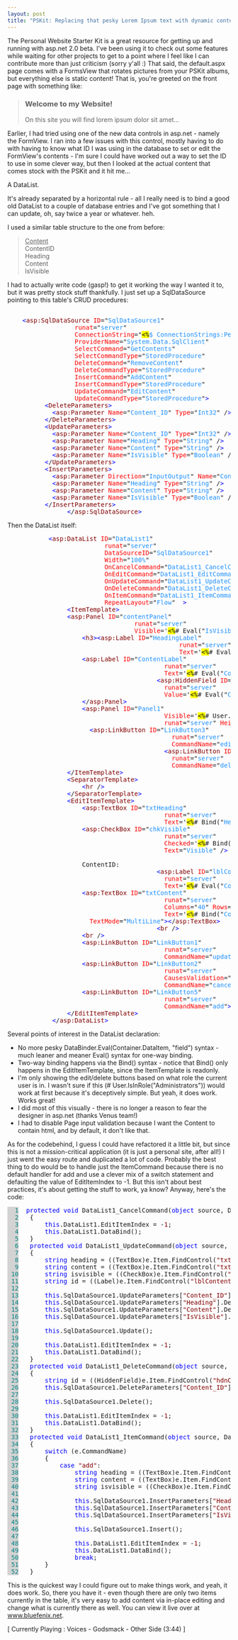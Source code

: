 ```yaml
---
layout: post
title: "PSKit: Replacing that pesky Lorem Ipsum text with dynamic content"
---
```

 
The Personal Website Starter Kit is a great resource for getting up and 
running with asp.net 2.0 beta. I've been using it to check out some features 
while waiting for other projects to get to a point where I feel like I can 
contribute more than just criticism (sorry y'all :) That said, the default.aspx 
page comes with a FormsView that rotates pictures from your PSKit albums, but 
everything else is static content! That is, you're greeted on the front page 
with something like:

<blockquote dir="ltr" style="MARGIN-RIGHT: 0px">
  <h3>Welcome to my Website!</h3>
  <p>On this site you will find lorem ipsum dolor sit amet...</p></blockquote>

Earlier, I had tried using one of the new data controls in asp.net - 
namely the FormView. I ran into a few issues with this control, mostly having to 
do with having to know what ID I was using in the database to set or edit the 
FormView's contents - I'm sure I could have worked out a way to set the ID to 
use in some clever way, but then I looked at the actual content that comes stock 
with the PSKit and it hit me...

A DataList.

It's already separated by a horizontal rule - all I really need is to 
bind a good old DataList to a couple of database entries and I've got something 
that I can update, oh, say twice a year or whatever. heh.

I used a similar table structure to the one from before:

<blockquote dir="ltr" style="MARGIN-RIGHT: 0px">
  <p dir="ltr"><u>Content<br /></u>ContentID<br />Heading<br />Content<br />IsVisible</p></blockquote>

I had to actually write code (gasp!) to get it working the way I 
wanted it to, but it was pretty stock stuff thankfully. I just set up a 
SqlDataSource pointing to this table's CRUD procedures:

<pre>                
	<span style="COLOR: blue">&lt;</span><span style="COLOR: maroon">asp:SqlDataSource</span> <span style="COLOR: red">ID</span>="<span style="COLOR: dodgerblue">SqlDataSource1</span>" <br />                  <span style="COLOR: red">runat</span>="<span style="COLOR: dodgerblue">server</span>" <br />                  <span style="COLOR: red">ConnectionString</span>="<font style="BACKGROUND-COLOR: yellow" color="black">&lt;</font><span style="COLOR: dodgerblue"><font style="BACKGROUND-COLOR: yellow" color="black">%</font>$ ConnectionStrings:Personal <font style="BACKGROUND-COLOR: yellow" color="black">%&gt;</font></span>" <br />                  <span style="COLOR: red">ProviderName</span>="<span style="COLOR: dodgerblue">System.Data.SqlClient</span>"
                  <span style="COLOR: red">SelectCommand</span>="<span style="COLOR: dodgerblue">GetContents</span>" <br />                  <span style="COLOR: red">SelectCommandType</span>="<span style="COLOR: dodgerblue">StoredProcedure</span>" <br />                  <span style="COLOR: red">DeleteCommand</span>="<span style="COLOR: dodgerblue">RemoveContent</span>" <br />                  <span style="COLOR: red">DeleteCommandType</span>="<span style="COLOR: dodgerblue">StoredProcedure</span>"<br />                  <span style="COLOR: red">InsertCommand</span>="<span style="COLOR: dodgerblue">AddContent</span>" <br />                  <span style="COLOR: red">InsertCommandType</span>="<span style="COLOR: dodgerblue">StoredProcedure</span>"<br />                  <span style="COLOR: red">UpdateCommand</span>="<span style="COLOR: dodgerblue">EditContent</span>"   <br />                  <span style="COLOR: red">UpdateCommandType</span>="<span style="COLOR: dodgerblue">StoredProcedure</span>"<span style="COLOR: blue">&gt;</span>
		  <span style="COLOR: blue">&lt;</span><span style="COLOR: maroon">DeleteParameters</span><span style="COLOR: blue">&gt;</span>
		    <span style="COLOR: blue">&lt;</span><span style="COLOR: maroon">asp:Parameter</span> <span style="COLOR: red">Name</span>="<span style="COLOR: dodgerblue">Content_ID</span>" <span style="COLOR: red">Type</span>="<span style="COLOR: dodgerblue">Int32</span>" /<span style="COLOR: blue">&gt;</span>
		  <span style="COLOR: blue">&lt;</span>/<span style="COLOR: maroon">DeleteParameters</span><span style="COLOR: blue">&gt;</span>
		  <span style="COLOR: blue">&lt;</span><span style="COLOR: maroon">UpdateParameters</span><span style="COLOR: blue">&gt;</span>
		    <span style="COLOR: blue">&lt;</span><span style="COLOR: maroon">asp:Parameter</span> <span style="COLOR: red">Name</span>="<span style="COLOR: dodgerblue">Content_ID</span>" <span style="COLOR: red">Type</span>="<span style="COLOR: dodgerblue">Int32</span>" /<span style="COLOR: blue">&gt;</span>
		    <span style="COLOR: blue">&lt;</span><span style="COLOR: maroon">asp:Parameter</span> <span style="COLOR: red">Name</span>="<span style="COLOR: dodgerblue">Heading</span>" <span style="COLOR: red">Type</span>="<span style="COLOR: dodgerblue">String</span>" /<span style="COLOR: blue">&gt;</span>
		    <span style="COLOR: blue">&lt;</span><span style="COLOR: maroon">asp:Parameter</span> <span style="COLOR: red">Name</span>="<span style="COLOR: dodgerblue">Content</span>" <span style="COLOR: red">Type</span>="<span style="COLOR: dodgerblue">String</span>" /<span style="COLOR: blue">&gt;</span>
		    <span style="COLOR: blue">&lt;</span><span style="COLOR: maroon">asp:Parameter</span> <span style="COLOR: red">Name</span>="<span style="COLOR: dodgerblue">IsVisible</span>" <span style="COLOR: red">Type</span>="<span style="COLOR: dodgerblue">Boolean</span>" /<span style="COLOR: blue">&gt;</span>
		  <span style="COLOR: blue">&lt;</span>/<span style="COLOR: maroon">UpdateParameters</span><span style="COLOR: blue">&gt;</span>
		  <span style="COLOR: blue">&lt;</span><span style="COLOR: maroon">InsertParameters</span><span style="COLOR: blue">&gt;</span>
		    <span style="COLOR: blue">&lt;</span><span style="COLOR: maroon">asp:Parameter</span> <span style="COLOR: red">Direction</span>="<span style="COLOR: dodgerblue">InputOutput</span>" <span style="COLOR: red">Name</span>="<span style="COLOR: dodgerblue">Content_ID</span>" <span style="COLOR: red">Type</span>="<span style="COLOR: dodgerblue">Int32</span>" /<span style="COLOR: blue">&gt;</span>
		    <span style="COLOR: blue">&lt;</span><span style="COLOR: maroon">asp:Parameter</span> <span style="COLOR: red">Name</span>="<span style="COLOR: dodgerblue">Heading</span>" <span style="COLOR: red">Type</span>="<span style="COLOR: dodgerblue">String</span>" /<span style="COLOR: blue">&gt;</span>
		    <span style="COLOR: blue">&lt;</span><span style="COLOR: maroon">asp:Parameter</span> <span style="COLOR: red">Name</span>="<span style="COLOR: dodgerblue">Content</span>" <span style="COLOR: red">Type</span>="<span style="COLOR: dodgerblue">String</span>" /<span style="COLOR: blue">&gt;</span>
		    <span style="COLOR: blue">&lt;</span><span style="COLOR: maroon">asp:Parameter</span> <span style="COLOR: red">Name</span>="<span style="COLOR: dodgerblue">IsVisible</span>" <span style="COLOR: red">Type</span>="<span style="COLOR: dodgerblue">Boolean</span>" /<span style="COLOR: blue">&gt;</span>
		  <span style="COLOR: blue">&lt;</span>/<span style="COLOR: maroon">InsertParameters</span><span style="COLOR: blue">&gt;</span>
                <span style="COLOR: blue">&lt;</span>/<span style="COLOR: maroon">asp:SqlDataSource</span><span style="COLOR: blue">&gt;</span></pre>

Then the DataList itself:

<pre>			<span style="COLOR: blue">&lt;</span><span style="COLOR: maroon">asp:DataList</span> <span style="COLOR: red">ID</span>="<span style="COLOR: dodgerblue">DataList1</span>" <br /><span style="COLOR: red">                          runat</span>="<span style="COLOR: dodgerblue">server</span>" <br />                          <span style="COLOR: red">DataSourceID</span>="<span style="COLOR: dodgerblue">SqlDataSource1</span>" <br />                          <span style="COLOR: red">Width</span>="<span style="COLOR: dodgerblue">100%</span>" <br />                          <span style="COLOR: red">OnCancelCommand</span>="<span style="COLOR: dodgerblue">DataList1_CancelCommand</span>" <br />                          <span style="COLOR: red">OnEditCommand</span>="<span style="COLOR: dodgerblue">DataList1_EditCommand</span>" <br />                          <span style="COLOR: red">OnUpdateCommand</span>="<span style="COLOR: dodgerblue">DataList1_UpdateCommand</span>" <br />                          <span style="COLOR: red">OnDeleteCommand</span>="<span style="COLOR: dodgerblue">DataList1_DeleteCommand</span>"<br />                          <span style="COLOR: red">OnItemCommand</span>="<span style="COLOR: dodgerblue">DataList1_ItemCommand</span>"<br />                          <span style="COLOR: red">RepeatLayout</span>="<span style="COLOR: dodgerblue">Flow</span>"  <span style="COLOR: blue">&gt;</span>
				<span style="COLOR: blue">&lt;</span><span style="COLOR: maroon">ItemTemplate</span><span style="COLOR: blue">&gt;</span>
				<span style="COLOR: blue">&lt;</span><span style="COLOR: maroon">asp:Panel</span> <span style="COLOR: red">ID</span>="<span style="COLOR: dodgerblue">contentPanel</span>" <br />                                  <span style="COLOR: red">runat</span>="<span style="COLOR: dodgerblue">server</span>" <br />                                  <span style="COLOR: red">Visible</span>='<font style="BACKGROUND-COLOR: yellow" color="black">&lt;%</font># Eval("<span style="COLOR: dodgerblue">IsVisible</span>") <font style="BACKGROUND-COLOR: yellow" color="black">%&gt;</font>'<span style="COLOR: blue">&gt;</span>
					<span style="COLOR: blue">&lt;</span><span style="COLOR: maroon">h3</span><span style="COLOR: blue">&gt;</span><span style="COLOR: blue">&lt;</span><span style="COLOR: maroon">asp:Label</span> <span style="COLOR: red">ID</span>="<span style="COLOR: dodgerblue">HeadingLabel</span>" <br />                                              <span style="COLOR: red">runat</span>="<span style="COLOR: dodgerblue">server</span>" <br />                                              <span style="COLOR: red">Text</span>='<font style="BACKGROUND-COLOR: yellow" color="black">&lt;%</font># Eval("<span style="COLOR: dodgerblue">Heading</span>") <font style="BACKGROUND-COLOR: yellow" color="black">%&gt;</font>'<span style="COLOR: blue">&gt;</span><span style="COLOR: blue">&lt;</span>/<span style="COLOR: maroon">asp:Label</span><span style="COLOR: blue">&gt;</span><span style="COLOR: blue">&lt;</span>/<span style="COLOR: maroon">h3</span><span style="COLOR: blue">&gt;</span>
					<span style="COLOR: blue">&lt;</span><span style="COLOR: maroon">asp:Label</span> <span style="COLOR: red">ID</span>="<span style="COLOR: dodgerblue">ContentLabel</span>" <br />                                          <span style="COLOR: red">runat</span>="<span style="COLOR: dodgerblue">server</span>" <br />                                          <span style="COLOR: red">Text</span>='<font style="BACKGROUND-COLOR: yellow" color="black">&lt;%</font># Eval("<span style="COLOR: dodgerblue">Content</span>") <font style="BACKGROUND-COLOR: yellow" color="black">%&gt;</font>'<span style="COLOR: blue">&gt;</span><span style="COLOR: blue">&lt;</span>/<span style="COLOR: maroon">asp:Label</span><span style="COLOR: blue">&gt;<br />                                        </span><span style="COLOR: blue">&lt;</span><span style="COLOR: maroon">asp:HiddenField </span><span style="COLOR: red">ID</span>="<span style="COLOR: dodgerblue">hdnContentID</span>" <br />                                          <span style="COLOR: red">runat</span>="<span style="COLOR: dodgerblue">server</span>" <br />                                          <span style="COLOR: red">Value</span>='<font style="BACKGROUND-COLOR: yellow" color="black">&lt;%</font># Eval("<span style="COLOR: dodgerblue">Content_ID</span>") <font style="BACKGROUND-COLOR: yellow" color="black">%&gt;</font>' /<span style="COLOR: blue">&gt;</span>
					<span style="COLOR: blue">&lt;</span>/<span style="COLOR: maroon">asp:Panel</span><span style="COLOR: blue">&gt;</span>
					<span style="COLOR: blue">&lt;</span><span style="COLOR: maroon">asp:Panel</span> <span style="COLOR: red">ID</span>="<span style="COLOR: dodgerblue">Panel1</span>" <br />                                          <span style="COLOR: red">Visible</span>='<font style="BACKGROUND-COLOR: yellow" color="black">&lt;%</font># User.IsInRole("<span style="COLOR: dodgerblue">Administrators</span>"<span style="COLOR: dodgerblue">) <font color="black"><font style="BACKGROUND-COLOR: yellow">%&gt;</font>'</font> <br />                                          <font color="red">runat</font><font color="black">=</font></span>"<span style="COLOR: dodgerblue">server</span>" <span style="COLOR: red">Height</span>="<span style="COLOR: dodgerblue">50px</span>" <span style="COLOR: red">Width</span>="<span style="COLOR: dodgerblue">125px</span>"<span style="COLOR: blue">&gt;</span>
					  <span style="COLOR: blue">&lt;</span><span style="COLOR: maroon">asp:LinkButton</span> <span style="COLOR: red">ID</span>="<span style="COLOR: dodgerblue">LinkButton3</span>" <br />                                            <span style="COLOR: red">runat</span>="<span style="COLOR: dodgerblue">server</span>" <br />                                            <span style="COLOR: red">CommandName</span>="<span style="COLOR: dodgerblue">edit</span>"<span style="COLOR: blue">&gt;</span>Edit<span style="COLOR: blue">&lt;</span>/<span style="COLOR: maroon">asp:LinkButton</span><span style="COLOR: blue">&gt;</span><font color="red">&amp;nbsp;&amp;nbsp;<br />                                          </font><span style="COLOR: blue">&lt;</span><span style="COLOR: maroon">asp:LinkButton</span> <span style="COLOR: red">ID</span>="<span style="COLOR: dodgerblue">LinkButton4</span>" <br />                                            <span style="COLOR: red">runat</span>="<span style="COLOR: dodgerblue">server</span>" <br />                                            <span style="COLOR: red">CommandName</span>="<span style="COLOR: dodgerblue">delete</span>"<span style="COLOR: blue">&gt;</span>Delete<span style="COLOR: blue">&lt;</span>/<span style="COLOR: maroon">asp:LinkButton</span><span style="COLOR: blue">&gt;</span><span style="COLOR: blue">&lt;</span>/<span style="COLOR: maroon">asp:Panel</span><span style="COLOR: blue">&gt;</span>
				<span style="COLOR: blue">&lt;</span>/<span style="COLOR: maroon">ItemTemplate</span><span style="COLOR: blue">&gt;</span>
				<span style="COLOR: blue">&lt;</span><span style="COLOR: maroon">SeparatorTemplate</span><span style="COLOR: blue">&gt;</span>
					<span style="COLOR: blue">&lt;</span><span style="COLOR: maroon">hr</span> /<span style="COLOR: blue">&gt;</span>
				<span style="COLOR: blue">&lt;</span>/<span style="COLOR: maroon">SeparatorTemplate</span><span style="COLOR: blue">&gt;</span>
				<span style="COLOR: blue">&lt;</span><span style="COLOR: maroon">EditItemTemplate</span><span style="COLOR: blue">&gt;</span>
					<span style="COLOR: blue">&lt;</span><span style="COLOR: maroon">asp:TextBox</span> <span style="COLOR: red">ID</span>="<span style="COLOR: dodgerblue">txtHeading</span>" <br />                                          <span style="COLOR: red">runat</span>="<span style="COLOR: dodgerblue">server</span>" <br />                                          <span style="COLOR: red">Text</span>='<font style="BACKGROUND-COLOR: yellow" color="black">&lt;%</font># Bind("<span style="COLOR: dodgerblue">Heading</span>") <font style="BACKGROUND-COLOR: yellow" color="black">%&gt;</font>'<span style="COLOR: blue">&gt;</span><span style="COLOR: blue">&lt;</span>/<span style="COLOR: maroon">asp:TextBox</span><span style="COLOR: blue">&gt;</span>
					<span style="COLOR: blue">&lt;</span><span style="COLOR: maroon">asp:CheckBox</span> <span style="COLOR: red">ID</span>="<span style="COLOR: dodgerblue">chkVisible</span>" <br />                                          <span style="COLOR: red">runat</span>="<span style="COLOR: dodgerblue">server</span>" <br />                                          <span style="COLOR: red">Checked</span>='<font style="BACKGROUND-COLOR: yellow" color="black">&lt;%</font># Bind("<span style="COLOR: dodgerblue">IsVisible</span>"<span style="COLOR: dodgerblue">) <font style="BACKGROUND-COLOR: yellow" color="black">%&gt;</font>' <br />                                          <font color="red">Text</font><font color="black">=</font></span>"<span style="COLOR: dodgerblue">Visible</span>" /<span style="COLOR: blue">&gt;<br /></span>
					ContentID:<br />                                        <span style="COLOR: blue">&lt;</span><span style="COLOR: maroon">asp:Label</span> <span style="COLOR: red">ID</span>="<span style="COLOR: dodgerblue">lblContentID</span>" <br />                                          <span style="COLOR: red">runat</span>="<span style="COLOR: dodgerblue">server</span>" <br />                                          <span style="COLOR: red">Text</span>='<font style="BACKGROUND-COLOR: yellow" color="black">&lt;%</font># Eval("<span style="COLOR: dodgerblue">Content_ID</span>") <font style="BACKGROUND-COLOR: yellow" color="black">%&gt;</font>'<span style="COLOR: blue">&gt;</span><span style="COLOR: blue">&lt;</span>/<span style="COLOR: maroon">asp:Label</span><span style="COLOR: blue">&gt;</span>
					<span style="COLOR: blue">&lt;</span><span style="COLOR: maroon">asp:TextBox</span> <span style="COLOR: red">ID</span>="<span style="COLOR: dodgerblue">txtContent</span>" <br />                                          <span style="COLOR: red">runat</span>="<span style="COLOR: dodgerblue">server</span>" <br />                                          <span style="COLOR: red">Columns</span>="<span style="COLOR: dodgerblue">40</span>" <span style="COLOR: red">Rows</span>="<span style="COLOR: dodgerblue">20</span>" <br />                                          <span style="COLOR: red">Text</span>='<font style="BACKGROUND-COLOR: yellow">&lt;%</font># Bind("<span style="COLOR: dodgerblue">Content</span>"<span style="COLOR: dodgerblue">) <font style="BACKGROUND-COLOR: yellow" color="black">%&gt;</font>'
					  <font color="red">TextMode</font><font color="black">=</font></span>"<span style="COLOR: dodgerblue">MultiLine</span>"<span style="COLOR: blue">&gt;</span><span style="COLOR: blue">&lt;</span>/<span style="COLOR: maroon">asp:TextBox</span><span style="COLOR: blue">&gt;<br />                                        </span><span style="COLOR: blue">&lt;</span><span style="COLOR: maroon">br</span> /<span style="COLOR: blue">&gt;</span>
					<span style="COLOR: blue">&lt;</span><span style="COLOR: maroon">br</span> /<span style="COLOR: blue">&gt;</span>
					<span style="COLOR: blue">&lt;</span><span style="COLOR: maroon">asp:LinkButton</span> <span style="COLOR: red">ID</span>="<span style="COLOR: dodgerblue">LinkButton1</span>" <br />                                          <span style="COLOR: red">runat</span>="<span style="COLOR: dodgerblue">server</span>" <br />                                          <span style="COLOR: red">CommandName</span>="<span style="COLOR: dodgerblue">update</span>"<span style="COLOR: blue">&gt;</span>Update<span style="COLOR: blue">&lt;</span>/<span style="COLOR: maroon">asp:LinkButton</span><span style="COLOR: blue">&gt;</span><font color="red">&amp;nbsp;&amp;nbsp;</font>
					<span style="COLOR: blue">&lt;</span><span style="COLOR: maroon">asp:LinkButton</span> <span style="COLOR: red">ID</span>="<span style="COLOR: dodgerblue">LinkButton2</span>" <br />                                          <span style="COLOR: red">runat</span>="<span style="COLOR: dodgerblue">server</span>" <br />                                          <span style="COLOR: red">CausesValidation</span>="<span style="COLOR: dodgerblue">False</span>" <br />                                          <span style="COLOR: red">CommandName</span>="<span style="COLOR: dodgerblue">cancel</span>"<span style="COLOR: blue">&gt;</span>Cancel<span style="COLOR: blue">&lt;</span>/<span style="COLOR: maroon">asp:LinkButton</span><span style="COLOR: blue">&gt;</span><font color="red">&amp;nbsp;&amp;nbsp;</font>
					<span style="COLOR: blue">&lt;</span><span style="COLOR: maroon">asp:LinkButton</span> <span style="COLOR: red">ID</span>="<span style="COLOR: dodgerblue">LinkButton5</span>" <br />                                          <span style="COLOR: red">runat</span>="<span style="COLOR: dodgerblue">server</span>" <br />                                          <span style="COLOR: red">CommandName</span>="<span style="COLOR: dodgerblue">add</span>"<span style="COLOR: blue">&gt;</span>Create as New<span style="COLOR: blue">&lt;</span>/<span style="COLOR: maroon">asp:LinkButton</span><span style="COLOR: blue">&gt;</span>
				<span style="COLOR: blue">&lt;</span>/<span style="COLOR: maroon">EditItemTemplate</span><span style="COLOR: blue">&gt;</span>
			<span style="COLOR: blue">&lt;</span>/<span style="COLOR: maroon">asp:DataList</span><span style="COLOR: blue">&gt;</span></pre>
			
Several points of interest in the DataList declaration:
<ul>
  <li>
  <div>No more pesky DataBinder.Eval(Container.DataItem, "field") syntax - much 
  leaner and meaner Eval() syntax for one-way binding.</div>
  </li><li>
  <div>Two-way binding happens via the Bind() syntax - notice that Bind() only 
  happens in the EditItemTemplate, since the ItemTemplate is readonly.</div>
  </li><li>
  <div>I'm only showing the edit/delete buttons based on what role the current 
  user is in. I wasn't sure if this (# 
  User.IsInRole("Administrators")) would work at first because it's 
  deceptively simple. But yeah, it does work. Works great!</div>
  </li><li>
  <div>I did most of this visually - there is no longer a reason to fear the 
  designer in asp.net (thanks Venus team!)</div>
  </li><li>
  <div>I had to disable Page input validation because I want the Content to 
  contain html, and by default, it don't like that.</div></li></ul>

As for the codebehind, I guess I could have refactored it a little bit, but 
since this is not a mission-critical application (it is just a personal site, 
after all!) I just went the easy route and duplicated a lot of code. Probably 
the best thing to do would be to handle just the ItemCommand because there is no 
default handler for add and use a clever mix of a switch statement and 
defaulting the value of EditItemIndex to -1. But this isn't about best 
practices, it's about getting the stuff to work, ya know? Anyway, here's the 
code:

<pre><span style="COLOR: teal; BACKGROUND-COLOR: lightgrey">  1</span> 	<span style="COLOR: blue">protected</span> <span style="COLOR: blue">void</span> DataList1_CancelCommand(<span style="COLOR: blue">object</span> source, DataListCommandEventArgs e)
<span style="COLOR: teal; BACKGROUND-COLOR: lightgrey">  2</span> 	{
<span style="COLOR: teal; BACKGROUND-COLOR: lightgrey">  3</span> 		<span style="COLOR: blue">this</span>.DataList1.EditItemIndex = -<span style="COLOR: maroon">1</span>;
<span style="COLOR: teal; BACKGROUND-COLOR: lightgrey">  4</span> 		<span style="COLOR: blue">this</span>.DataList1.DataBind();
<span style="COLOR: teal; BACKGROUND-COLOR: lightgrey">  5</span> 	}
<span style="COLOR: teal; BACKGROUND-COLOR: lightgrey">  6</span> 	<span style="COLOR: blue">protected</span> <span style="COLOR: blue">void</span> DataList1_UpdateCommand(<span style="COLOR: blue">object</span> source, DataListCommandEventArgs e)
<span style="COLOR: teal; BACKGROUND-COLOR: lightgrey">  7</span> 	{
<span style="COLOR: teal; BACKGROUND-COLOR: lightgrey">  8</span> 		<span style="COLOR: blue">string</span> heading = ((TextBox)e.Item.FindControl(<span style="COLOR: maroon">"txtHeading"</span>)).Text;
<span style="COLOR: teal; BACKGROUND-COLOR: lightgrey">  9</span> 		<span style="COLOR: blue">string</span> content = ((TextBox)e.Item.FindControl(<span style="COLOR: maroon">"txtContent"</span>)).Text;
<span style="COLOR: teal; BACKGROUND-COLOR: lightgrey"> 10</span> 		<span style="COLOR: blue">string</span> isvisible = ((CheckBox)e.Item.FindControl(<span style="COLOR: maroon">"chkVisible"</span>)).Checked.ToString();
<span style="COLOR: teal; BACKGROUND-COLOR: lightgrey"> 11</span> 		<span style="COLOR: blue">string</span> id = ((Label)e.Item.FindControl(<span style="COLOR: maroon">"lblContentID"</span>)).Text;
<span style="COLOR: teal; BACKGROUND-COLOR: lightgrey"> 12</span> 
<span style="COLOR: teal; BACKGROUND-COLOR: lightgrey"> 13</span> 		<span style="COLOR: blue">this</span>.SqlDataSource1.UpdateParameters[<span style="COLOR: maroon">"Content_ID"</span>].DefaultValue = id;
<span style="COLOR: teal; BACKGROUND-COLOR: lightgrey"> 14</span> 		<span style="COLOR: blue">this</span>.SqlDataSource1.UpdateParameters[<span style="COLOR: maroon">"Heading"</span>].DefaultValue = heading;
<span style="COLOR: teal; BACKGROUND-COLOR: lightgrey"> 15</span> 		<span style="COLOR: blue">this</span>.SqlDataSource1.UpdateParameters[<span style="COLOR: maroon">"Content"</span>].DefaultValue = content;
<span style="COLOR: teal; BACKGROUND-COLOR: lightgrey"> 16</span> 		<span style="COLOR: blue">this</span>.SqlDataSource1.UpdateParameters[<span style="COLOR: maroon">"IsVisible"</span>].DefaultValue = isvisible;
<span style="COLOR: teal; BACKGROUND-COLOR: lightgrey"> 17</span> 
<span style="COLOR: teal; BACKGROUND-COLOR: lightgrey"> 18</span> 		<span style="COLOR: blue">this</span>.SqlDataSource1.Update();
<span style="COLOR: teal; BACKGROUND-COLOR: lightgrey"> 19</span> 
<span style="COLOR: teal; BACKGROUND-COLOR: lightgrey"> 20</span> 		<span style="COLOR: blue">this</span>.DataList1.EditItemIndex = -<span style="COLOR: maroon">1</span>;
<span style="COLOR: teal; BACKGROUND-COLOR: lightgrey"> 21</span> 		<span style="COLOR: blue">this</span>.DataList1.DataBind();
<span style="COLOR: teal; BACKGROUND-COLOR: lightgrey"> 22</span> 	}
<span style="COLOR: teal; BACKGROUND-COLOR: lightgrey"> 23</span> 	<span style="COLOR: blue">protected</span> <span style="COLOR: blue">void</span> DataList1_DeleteCommand(<span style="COLOR: blue">object</span> source, DataListCommandEventArgs e)
<span style="COLOR: teal; BACKGROUND-COLOR: lightgrey"> 24</span> 	{
<span style="COLOR: teal; BACKGROUND-COLOR: lightgrey"> 25</span> 		<span style="COLOR: blue">string</span> id = ((HiddenField)e.Item.FindControl(<span style="COLOR: maroon">"hdnContentID"</span>)).Value;
<span style="COLOR: teal; BACKGROUND-COLOR: lightgrey"> 26</span> 		<span style="COLOR: blue">this</span>.SqlDataSource1.DeleteParameters[<span style="COLOR: maroon">"Content_ID"</span>].DefaultValue = id;
<span style="COLOR: teal; BACKGROUND-COLOR: lightgrey"> 27</span> 
<span style="COLOR: teal; BACKGROUND-COLOR: lightgrey"> 28</span> 		<span style="COLOR: blue">this</span>.SqlDataSource1.Delete();
<span style="COLOR: teal; BACKGROUND-COLOR: lightgrey"> 29</span> 
<span style="COLOR: teal; BACKGROUND-COLOR: lightgrey"> 30</span> 		<span style="COLOR: blue">this</span>.DataList1.EditItemIndex = -<span style="COLOR: maroon">1</span>;
<span style="COLOR: teal; BACKGROUND-COLOR: lightgrey"> 31</span> 		<span style="COLOR: blue">this</span>.DataList1.DataBind();
<span style="COLOR: teal; BACKGROUND-COLOR: lightgrey"> 32</span> 	}
<span style="COLOR: teal; BACKGROUND-COLOR: lightgrey"> 33</span> 	<span style="COLOR: blue">protected</span> <span style="COLOR: blue">void</span> DataList1_ItemCommand(<span style="COLOR: blue">object</span> source, DataListCommandEventArgs e)
<span style="COLOR: teal; BACKGROUND-COLOR: lightgrey"> 34</span> 	{
<span style="COLOR: teal; BACKGROUND-COLOR: lightgrey"> 35</span> 		<span style="COLOR: blue">switch</span> (e.CommandName)
<span style="COLOR: teal; BACKGROUND-COLOR: lightgrey"> 36</span> 		{
<span style="COLOR: teal; BACKGROUND-COLOR: lightgrey"> 37</span> 			<span style="COLOR: blue">case</span> <span style="COLOR: maroon">"add"</span>:
<span style="COLOR: teal; BACKGROUND-COLOR: lightgrey"> 38</span> 				<span style="COLOR: blue">string</span> heading = ((TextBox)e.Item.FindControl(<span style="COLOR: maroon">"txtHeading"</span>)).Text;
<span style="COLOR: teal; BACKGROUND-COLOR: lightgrey"> 39</span> 				<span style="COLOR: blue">string</span> content = ((TextBox)e.Item.FindControl(<span style="COLOR: maroon">"txtContent"</span>)).Text;
<span style="COLOR: teal; BACKGROUND-COLOR: lightgrey"> 40</span> 				<span style="COLOR: blue">string</span> isvisible = ((CheckBox)e.Item.FindControl(<span style="COLOR: maroon">"chkVisible"</span>)).Checked.ToString();
<span style="COLOR: teal; BACKGROUND-COLOR: lightgrey"> 41</span> 
<span style="COLOR: teal; BACKGROUND-COLOR: lightgrey"> 42</span> 				<span style="COLOR: blue">this</span>.SqlDataSource1.InsertParameters[<span style="COLOR: maroon">"Heading"</span>].DefaultValue = heading;
<span style="COLOR: teal; BACKGROUND-COLOR: lightgrey"> 43</span> 				<span style="COLOR: blue">this</span>.SqlDataSource1.InsertParameters[<span style="COLOR: maroon">"Content"</span>].DefaultValue = content;
<span style="COLOR: teal; BACKGROUND-COLOR: lightgrey"> 44</span> 				<span style="COLOR: blue">this</span>.SqlDataSource1.InsertParameters[<span style="COLOR: maroon">"IsVisible"</span>].DefaultValue = isvisible;
<span style="COLOR: teal; BACKGROUND-COLOR: lightgrey"> 45</span> 
<span style="COLOR: teal; BACKGROUND-COLOR: lightgrey"> 46</span> 				<span style="COLOR: blue">this</span>.SqlDataSource1.Insert();
<span style="COLOR: teal; BACKGROUND-COLOR: lightgrey"> 47</span> 
<span style="COLOR: teal; BACKGROUND-COLOR: lightgrey"> 48</span> 				<span style="COLOR: blue">this</span>.DataList1.EditItemIndex = -<span style="COLOR: maroon">1</span>;
<span style="COLOR: teal; BACKGROUND-COLOR: lightgrey"> 49</span> 				<span style="COLOR: blue">this</span>.DataList1.DataBind();
<span style="COLOR: teal; BACKGROUND-COLOR: lightgrey"> 50</span> 				<span style="COLOR: blue">break</span>;
<span style="COLOR: teal; BACKGROUND-COLOR: lightgrey"> 51</span> 		}
<span style="COLOR: teal; BACKGROUND-COLOR: lightgrey"> 52</span> 	}</pre>

This is the quickest way I could figure out to make things work, and yeah, it 
does work. So, there you have it - even though there are only two items 
currently in the table, it's very easy to add content via in-place editing and 
change what is currently there as well. You can view it live over at <a href="http://www.bluefenix.net">www.bluefenix.net</a>.

<p class="media">[ Currently Playing : Voices - Godsmack - Other Side (3:44) 
]</p>